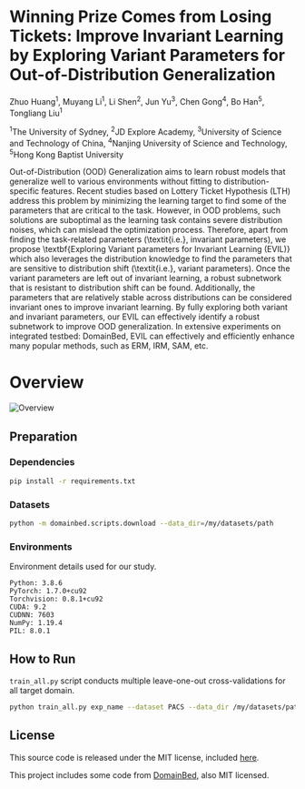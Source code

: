 # Winning Prize Comes from Losing Tickets: Improve Invariant Learning by Exploring Variant Parameters for Out-of-Distribution Generalization

Zhuo Huang<sup>1</sup>, Muyang Li<sup>1</sup>, Li Shen<sup>2</sup>, Jun Yu<sup>3</sup>, Chen Gong<sup>4</sup>, Bo Han<sup>5</sup>, Tongliang Liu<sup>1</sup>

<sup>1</sup>The University of Sydney, <sup>2</sup>JD Explore Academy, <sup>3</sup>University of Science and Technology of China, <sup>4</sup>Nanjing University of Science and Technology, <sup>5</sup>Hong Kong Baptist University


Out-of-Distribution (OOD) Generalization aims to learn robust models that generalize well to various environments without fitting to distribution-specific features. Recent studies based on Lottery Ticket Hypothesis (LTH) address this problem by minimizing the learning target to find some of the parameters that are critical to the task. However, in OOD problems, such solutions are suboptimal as the learning task contains severe distribution noises, which can mislead the optimization process. Therefore, apart from finding the task-related parameters (\textit{i.e.}, invariant parameters), we propose \textbf{Exploring Variant parameters for Invariant Learning (EVIL)} which also leverages the distribution knowledge to find the parameters that are sensitive to distribution shift (\textit{i.e.}, variant parameters). Once the variant parameters are left out of invariant learning, a robust subnetwork that is resistant to distribution shift can be found. Additionally, the parameters that are relatively stable across distributions can be considered invariant ones to improve invariant learning. By fully exploring both variant and invariant parameters, our EVIL can effectively identify a robust subnetwork to improve OOD generalization. In extensive experiments on integrated testbed: DomainBed, EVIL can effectively and efficiently enhance many popular methods, such as ERM, IRM, SAM, etc.


# Overview
![Overview](images/framework.png )



## Preparation

### Dependencies

```sh
pip install -r requirements.txt
```

### Datasets

```sh
python -m domainbed.scripts.download --data_dir=/my/datasets/path
```

### Environments

Environment details used for our study.

```
Python: 3.8.6
PyTorch: 1.7.0+cu92
Torchvision: 0.8.1+cu92
CUDA: 9.2
CUDNN: 7603
NumPy: 1.19.4
PIL: 8.0.1
```

## How to Run

`train_all.py` script conducts multiple leave-one-out cross-validations for all target domain.

```sh
python train_all.py exp_name --dataset PACS --data_dir /my/datasets/path
```

## License

This source code is released under the MIT license, included [here](./LICENSE).

This project includes some code from [DomainBed](https://github.com/facebookresearch/DomainBed/tree/3fe9d7bb4bc14777a42b3a9be8dd887e709ec414), also MIT licensed.
